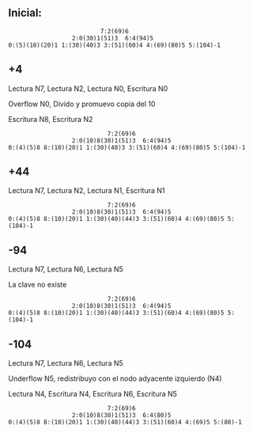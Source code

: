 ## Inicial:
                              7:2(69)6
                      2:0(30)1(51)3  6:4(94)5
    0:(5)(10)(20)1 1:(30)(40)3 3:(51)(60)4 4:(69)(80)5 5:(104)-1

## +4
Lectura N7, Lectura N2, Lectura N0, Escritura N0

Overflow N0, Divido y promuevo copia del 10

Escritura N8, Escritura N2

                                7:2(69)6
                      2:0(10)8(30)1(51)3  6:4(94)5
    0:(4)(5)8 8:(10)(20)1 1:(30)(40)3 3:(51)(60)4 4:(69)(80)5 5:(104)-1

## +44
Lectura N7, Lectura N2, Lectura N1, Escritura N1

                                7:2(69)6
                      2:0(10)8(30)1(51)3  6:4(94)5
    0:(4)(5)8 8:(10)(20)1 1:(30)(40)(44)3 3:(51)(60)4 4:(69)(80)5 5:(104)-1

## -94
Lectura N7, Lectura N6, Lectura N5

La clave no existe

                                7:2(69)6
                      2:0(10)8(30)1(51)3  6:4(94)5
    0:(4)(5)8 8:(10)(20)1 1:(30)(40)(44)3 3:(51)(60)4 4:(69)(80)5 5:(104)-1

## -104
Lectura N7, Lectura N6, Lectura N5

Underflow N5, redistribuyo con el nodo adyacente izquierdo (N4)

Lectura N4, Escritura N4, Escritura N6, Escritura N5

                                7:2(69)6
                      2:0(10)8(30)1(51)3  6:4(80)5
    0:(4)(5)8 8:(10)(20)1 1:(30)(40)(44)3 3:(51)(60)4 4:(69)5 5:(80)-1
